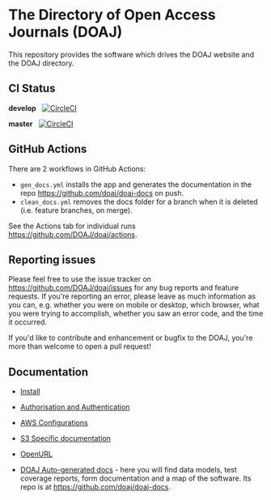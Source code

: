 # The Directory of Open Access Journals (DOAJ)
<!-- ~~DOAJ:Documentation~~ -->

This repository provides the software which drives the DOAJ website and the DOAJ 
directory.

## CI Status

**develop** &nbsp; [![CircleCI](https://dl.circleci.com/status-badge/img/gh/DOAJ/doaj/tree/develop.svg?style=svg)](https://dl.circleci.com/status-badge/redirect/gh/DOAJ/doaj/tree/develop)

**master** &nbsp; [![CircleCI](https://dl.circleci.com/status-badge/img/gh/DOAJ/doaj/tree/master.svg?style=svg)](https://dl.circleci.com/status-badge/redirect/gh/DOAJ/doaj/tree/master)

## GitHub Actions

There are 2 workflows in GitHub Actions:

* `gen_docs.yml` installs the app and generates the documentation in the repo https://github.com/doaj/doaj-docs on push.
* `clean_docs.yml` removes the docs folder for a branch when it is deleted (i.e. feature branches, on merge).

See the Actions tab for individual runs https://github.com/DOAJ/doaj/actions.

## Reporting issues

Please feel free to use the issue tracker on https://github.com/DOAJ/doaj/issues for any bug 
reports and feature requests. If you're reporting an error, please leave as much information
as you can, e.g. whether you were on mobile or desktop, which browser, what you were trying 
to accomplish, whether you saw an error code, and the time it occurred.

If you'd like to contribute and enhancement or bugfix to the DOAJ, you're more than welcome
to open a pull request!

## Documentation

<!-- ~~->Install:Documentation~~ -->
* [Install](docs/system/INSTALL.md)

<!-- ~~->AuthNZ:Documentation~~ -->
* [Authorisation and Authentication](docs/system/AUTHNZ.md)

<!-- ~~->AWS:Documentation~~ -->
* [AWS Configurations](docs/system/AWS.md)

<!-- ~~->S3:Documentation~~ -->
* [S3 Specific documentation](docs/system/S3.md)

<!-- ~~->OpenURL:Documentation~~ -->
* [OpenURL](docs/system/OPENURL.md)

<!-- ~~->DocSite:Documentation~~ -->
* [DOAJ Auto-generated docs](https://doaj.github.io/doaj-docs/) - here you will find 
data models, test coverage reports, form documentation and a map of the software.
Its repo is at https://github.com/doaj/doaj-docs.
